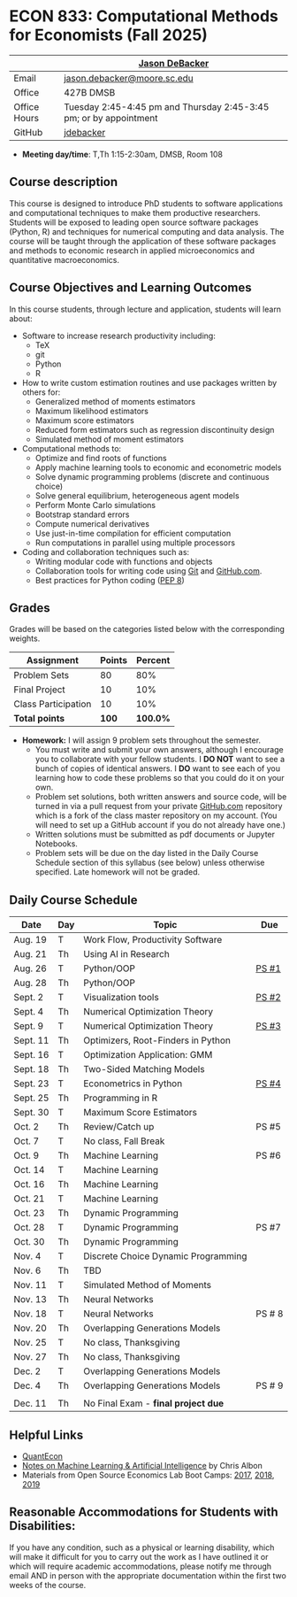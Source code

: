 # ECON 833: Computational Methods for Economists (Fall 2025) #

|  | [Jason DeBacker](http://jasondebacker.com) |
|--------------|--------------------------------------------------------------|
| Email | [jason.debacker@moore.sc.edu](mailto:jason.debacker@moore.sc.edu) |
| Office | 427B DMSB |
| Office Hours | Tuesday 2:45-4:45 pm and Thursday 2:45-3:45 pm; or by appointment |
| GitHub | [jdebacker](https://github.com/jdebacker) |

* **Meeting day/time**: T,Th 1:15-2:30am, DMSB, Room 108

## Course description ##

This course is designed to introduce PhD students to software applications and computational techniques to make them productive researchers. Students will be exposed to leading open source software packages (Python, R) and techniques for numerical computing and data analysis. The course will be taught through the application of these software packages and methods to economic research in applied microeconomics and quantitative macroeconomics.


## Course Objectives and Learning Outcomes ##

In this course students, through lecture and application, students will learn about:
* Software to increase research productivity including:
	* TeX
	* git
	* Python
	* R
* How to write custom estimation routines and use packages written by others for:
	* Generalized method of moments estimators
	* Maximum likelihood estimators
	* Maximum score estimators
	* Reduced form estimators such as regression discontinuity design
	* Simulated method of moment estimators
* Computational methods to:
	* Optimize and find roots of functions
	* Apply machine learning tools to economic and econometric models
	* Solve dynamic programming problems (discrete and continuous choice)
	* Solve general equilibrium, heterogeneous agent models
	* Perform Monte Carlo simulations
	* Bootstrap standard errors
	* Compute numerical derivatives
	* Use just-in-time compilation for efficient computation
	* Run computations in parallel using multiple processors
* Coding and collaboration techniques such as:
	* Writing modular code with functions and objects
	* Collaboration tools for writing code using [Git](https://git-scm.com/) and [GitHub.com](https://github.com/).
	* Best practices for Python coding ([PEP 8](https://www.python.org/dev/peps/pep-0008/))


## Grades ##

Grades will be based on the categories listed below with the corresponding weights.

Assignment                   | Points |   Percent  |
-----------------------------|--------|------------|
Problem Sets                 |   80   |    80%   |
Final Project                 |   10   |    10%   |
Class Participation                |   10   |    10%   |
**Total points**             | **100** | **100.0%** |

* **Homework:** I will assign 9 problem sets throughout the semester.
	* You must write and submit your own answers, although I encourage you to collaborate with your fellow students. I **DO NOT** want to see a bunch of copies of identical answers. I **DO** want to see each of you learning how to code these problems so that you could do it on your own.
	* Problem set solutions, both written answers and source code, will be turned in via a pull request from your private [GitHub.com](https://git-scm.com/) repository which is a fork of the class master repository on my account. (You will need to set up a GitHub account if you do not already have one.)
	* Written solutions must be submitted as pdf documents or Jupyter Notebooks.
	* Problem sets will be due on the day listed in the Daily Course Schedule section of this syllabus (see below) unless otherwise specified. Late homework will not be graded.


## Daily Course Schedule ##

| Date     | Day | Topic                               | Due    |
|----------|-----|-------------------------------------|--------|
| Aug. 19  | T  | Work Flow, Productivity Software    |        |
| Aug. 21  | Th   | Using AI in Research    |        |
| Aug. 26  | T  | Python/OOP                          | [PS #1](https://github.com/jdebacker/CompEcon_Fall25/blob/main/Productivity/PS1.pdf)  |
| Aug. 28  | Th   | Python/OOP                          |        |
| Sept. 2  | T  | Visualization tools |     [PS #2](https://github.com/jdebacker/CompEcon_Fall25/blob/main/Python/PS2.pdf)   |
| Sept. 4   | Th  | Numerical Optimization Theory       |   |
| Sept. 9 | T   | Numerical Optimization Theory | [PS #3](https://github.com/jdebacker/CompEcon_Fall25/blob/main/Visualization/PS3.pdf)  |
| Sept. 11 | Th  |  Optimizers, Root-Finders in Python  |      |
| Sept. 16 | T   | Optimization Application: GMM  |       |
| Sept. 18 | Th  | Two-Sided Matching Models       |        |
| Sept. 23 | T   |    Econometrics in Python                 | [PS #4]((https://github.com/jdebacker/CompEcon_Fall25/blob/main/Optimization/PS4.pdf))  |
| Sept. 25 | Th  | Programming in R                  |        |
| Sept. 30   | T   | Maximum Score Estimators                       |      |
| Oct. 2   | Th   | Review/Catch up       |     PS #5   |
| Oct. 7  | T  | No class, Fall Break                |        |
| Oct. 9  | Th   | Machine Learning       |PS #6 |
| Oct. 14  | T  | Machine Learning     |        |
| Oct. 16  | Th   | Machine Learning     |        |
| Oct. 21  | T  | Machine Learning     |  |
| Oct. 23  | Th   | Dynamic Programming                 |        |
| Oct. 28  | T  | Dynamic Programming                 |     PS #7   |
| Oct. 30   | Th   | Dynamic Programming                       |   |
| Nov. 4   | T  | Discrete Choice Dynamic Programming      |         |
| Nov. 6  | Th   | TBD    |      |
| Nov. 11  | T  | Simulated Method of Moments          |        |
| Nov. 13  | Th   | Neural Networks             |        |
| Nov. 18  | T  | Neural Networks                  |    PS # 8    |
| Nov. 20  | Th  |   Overlapping Generations Models             |        |
| Nov. 25  | T   | No class, Thanksgiving      |  |
| Nov. 27  | Th   | No class, Thanksgiving     |  |
| Dec. 2   | T   | Overlapping Generations Models      |        |
| Dec. 4   | Th   | Overlapping Generations Models      | PS # 9       |
|          |     |                                     |        |
| Dec. 11  | Th   | No Final Exam - **final project due**         |   |


## Helpful Links ##

* [QuantEcon](https://quantecon.org)
* [Notes on Machine Learning & Artificial Intelligence](https://chrisalbon.com) by Chris Albon
* Materials from Open Source Economics Lab Boot Camps: [2017](https://github.com/OpenSourceEcon/BootCamp2017), [2018](https://github.com/OpenSourceEcon/BootCamp2018), [2019](https://github.com/OpenSourceEcon/BootCamp2019)


## Reasonable Accommodations for Students with Disabilities: ##

If you have any condition, such as a physical or learning disability, which will make it difficult for you to carry out the work as I have outlined it or which will require academic accommodations, please notify me through email AND in person with the appropriate documentation within the first two weeks of the course.
